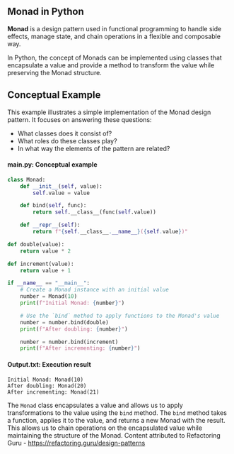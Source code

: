 ## Monad in Python

**Monad** is a design pattern used in functional programming to handle side effects, manage state, and chain operations in a flexible and composable way.

In Python, the concept of Monads can be implemented using classes that encapsulate a value and provide a method to transform the value while preserving the Monad structure.

## Conceptual Example

This example illustrates a simple implementation of the Monad design pattern. It focuses on answering these questions:

- What classes does it consist of?
- What roles do these classes play?
- In what way the elements of the pattern are related?

#### main.py: Conceptual example

```python
class Monad:
    def __init__(self, value):
        self.value = value

    def bind(self, func):
        return self.__class__(func(self.value))

    def __repr__(self):
        return f"{self.__class__.__name__}({self.value})"

def double(value):
    return value * 2

def increment(value):
    return value + 1

if __name__ == "__main__":
    # Create a Monad instance with an initial value
    number = Monad(10)
    print(f"Initial Monad: {number}")

    # Use the `bind` method to apply functions to the Monad's value
    number = number.bind(double)
    print(f"After doubling: {number}")

    number = number.bind(increment)
    print(f"After incrementing: {number}")
```

#### Output.txt: Execution result

```text
Initial Monad: Monad(10)
After doubling: Monad(20)
After incrementing: Monad(21)
```

The `Monad` class encapsulates a value and allows us to apply transformations to the value using the `bind` method. The `bind` method takes a function, applies it to the value, and returns a new Monad with the result. This allows us to chain operations on the encapsulated value while maintaining the structure of the Monad.
Content attributed to Refactoring Guru - https://refactoring.guru/design-patterns
